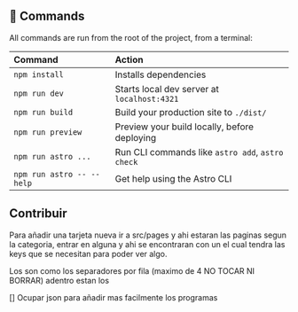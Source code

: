 ## 🧞 Commands

All commands are run from the root of the project, from a terminal:

| Command                   | Action                                           |
| :------------------------ | :----------------------------------------------- |
| `npm install`             | Installs dependencies                            |
| `npm run dev`             | Starts local dev server at `localhost:4321`      |
| `npm run build`           | Build your production site to `./dist/`          |
| `npm run preview`         | Preview your build locally, before deploying     |
| `npm run astro ...`       | Run CLI commands like `astro add`, `astro check` |
| `npm run astro -- --help` | Get help using the Astro CLI                     |

## Contribuir

Para añadir una tarjeta nueva ir a src/pages y ahi estaran las paginas segun la categoria, entrar en alguna y ahi se encontraran con un <GridItem > el cual tendra las keys que se necesitan para poder ver algo.

Los <GridContainer > son como los separadores por fila (maximo de 4 NO TOCAR NI BORRAR) adentro estan los <GridItem > 

[] Ocupar json para añadir mas facilmente los programas
